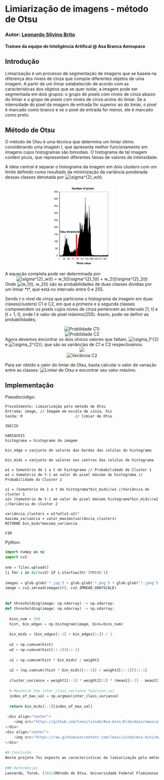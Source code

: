 # Limiarização de imagens - método de Otsu
### Autor: [Leonardo Silvino Brito](https://github.com/leosilvinob)
#### Trainee da equipe de Inteligência Artifical @ Asa Branca Aerospace

## Introdução

 Limiarização é um processo de segmentação de imagens que se baseia na diferença dos níveis de cinza que compõe diferentes objetos de uma imagem. 
  A partir de um limiar estabelecido de acordo com as características dos objetos que se quer isolar, a imagem pode ser segmentada em dois grupos: o grupo de pixels com níveis de cinza abaixo do limiar e o grupo de pixels com níveis de cinza acima do limiar. Se a intensidade do pixel da imagem de entrada for superior ao do limiar, o pixel é marcado como branco e se o pixel de entrada for menor, ele é marcado como preto.
  
  ## Método de Otsu
O método de Otsu é uma técnica que determina um limiar ótimo considerando uma imagem I, que apresenta melhor funcionamento em imagens cujos histogramas são bimodais. O histograma de tal imagem contém picos, que representam diferentes faixas de valores de intensidade.

A ideia central é separar o histograma da imagem em dois clusters com um limite definido como resultado da minimização da variância ponderada dessas classes denotada por 
	 <img src="https://latex.codecogs.com/svg.image?\sigma^{2}_w(t)." title="\sigma^{2}_w(t)." style="display: inline-block;">
<div align="center">
 	<img src="https://github.com/leosilvinob/Asa-mini/blob/85fdcf3b9a2b869fc5cd562ea44136690145a9bb/Otsus-thresholding-by-Histogram-analysis.png?raw=true" width="40%" style="display: inline-block;">
</div>
A equação completa pode ser determinada por:
<div align="center">
	<img src="https://latex.codecogs.com/svg.image?\sigma^{2}_w(t)&space;=&space;w_1(t)\sigma^{2}_1(t)&space;&plus;&space;w_2(t)\sigma^{2}_2(t)" title="\sigma^{2}_w(t) = w_1(t)\sigma^{2}_1(t) + w_2(t)\sigma^{2}_2(t)" style="display: inline-block;">
</div>
Onde <img src="https://latex.codecogs.com/svg.image?w_1(t),&space;w_2(t)" title="w_1(t), w_2(t)"> são as probabilidades de duas classes dividias por um limiar *t*, que está no intervalo entre 0 e 255.

Sendo *t* o nível de cinza que particiona o histograma da imagem em duas clases(*clusters*) C1 e C2, em que a primeira e a segunda classes compreendem os pixels cujos níveis de cinza pertencem ao  intervalo [1, t] e [t + 1, I], onde I é valor de pixel máximo(255). Assim, pode-se definir as probabilidades;
<div align="center">
	<img src="https://latex.codecogs.com/svg.image?\mu_1(t)&space;=&space;\sum_{i=1}^{t}\frac{iP(i)}{w_1(t)}" title="Probilidade C1}">
</div>

<div align="center">
	<img src="https://latex.codecogs.com/svg.image?\mu_2(t)&space;=&space;\sum_{i=t&plus;1}^{I}\frac{iP(i)}{w_2(t)}" title="Probilidade C2">
</div>
Agora devemos encontrar os dois únicos valores que faltam, <img src="https://latex.codecogs.com/svg.image?\sigma_1^{2}" title="\sigma_1^{2}">  e <img src="https://latex.codecogs.com/svg.image?\sigma_2^{2}" title="\sigma_2^{2}}">, que são as variâncias de C1 e C2 respectivamos.
 <div align="center">
	<img src="https://latex.codecogs.com/svg.image?\sigma_1^{2}(t)&space;=&space;\sum_{i=1}^{t}[i&space;-&space;\mu_1(t)]^2&space;\frac{P(i)}{w_1(t)}," Variância C1">
</div>

 <div align="center">
	<img src="https://latex.codecogs.com/svg.image?\sigma_2^{2}(t)&space;=&space;\sum_{i=t&plus;1}^{I}[i&space;-&space;\mu_2(t)]^2&space;\frac{P(i)}{w_2(t)}." title="Variância C2">
</div>

Para ser obtido o valor do limiar de Otsu, basta calcular o valor de variação entre as classes: <img src="https://latex.codecogs.com/svg.image?\sigma_b^2(t)&space;=&space;w_1(t)w_2(t)[\mu_1(t)&space;-&space;\mu_2(t)]^2" title="Limiar de Otsu"> e encontrar seu valor máximo.

## Implementação
Pseudocódigo:
```
Procedimento: Limiarização pelo método de Otsu
Entrada: image, // Imagem em escala de cinza, his
Saída: R                        // limiar de Otsu

INICIO

VARIAVEIS
histograma = histograma da imagem

bin_edge = conjunto de valores das bordas das celulas do histograma

bin_mids = conjunto de valores nos centros das celulas do histograma

w1 = Somatório de 1 a t do histograma // Probabilidade do Cluster 1
w2 = Somatório de t-1 ao valor do pixel máximo do histograma // Probabilidade do Cluster 2

u1 = (Somatório de 1 a t do histograma*bin_mids)/w1 //Variância do cluster 1
u2= (Somatório de t-1 ao valor do pixel máximo histograma*bin_mids)/w2 //Variância do cluster 2

variância_clusters = w1*w2(u1-u2)²
maxima_variancia = valor_maximo(variância_clusters)
RETORNE bin_mids*maxima_variancia

FIM
```



Python:
```python
import numpy as np
import cv2

one = files.upload()
[i for i in dir(cv2) if i.startswith('IMREAD')]

images = glob.glob('*.jpg') + glob.glob('*.png') + glob.glob('*.jpeg') + glob.glob('*.tiff')
image = cv2.imread(images[0], cv2.IMREAD_GRAYSCALE)


def thresholding(image: np.ndarray) -> np.ndarray:
def thresholding(image: np.ndarray) -> np.ndarray:

  bins_num = 256
  hist, bin_edges = np.histogram(image, bins=bins_num)

  bin_mids = (bin_edges[:-1] + bin_edges[1:]) / 2.
  
  w1 = np.cumsum(hist)
  w2 = np.cumsum(hist[::-1])[::-1]

  u1 = np.cumsum(hist * bin_mids) / weight1
  
  u2 = (np.cumsum((hist * bin_mids)[::-1]) / weight2[::-1])[::-1]

  cluster_variance = weight1[:-1] * weight2[1:] * (mean1[:-1] - mean2[1:]) ** 2

  # Maximize the inter_class_variance function val
  index_of_max_val = np.argmax(inter_class_variance)

  return bin_mids[:-1][index_of_max_val]
 
 <div align="center">
 	<img src="https://github.com/leosilvinob/Asa-mini/blob/main/xmascat.jpg?raw=true" width="40%" style="display: inline-block;">
</div>
<div align="center">
 	<img src="https://raw.githubusercontent.com/leosilvinob/Asa-mini/main/otsu.png" width="40%" style="display: inline-block;">
</div>
																  
## Conclusão
Neste projeto foi exposto as caracteristicas da limiarização pelo método de Otsu, assim como seu embasamento matemático, pseudocódigo e seu seu código em *Python* para implementação.

### Referências
Leonardo, Torok. (2015)Método de Otsu. Universidade Federal Fluminense – Instituto de Computação

	
